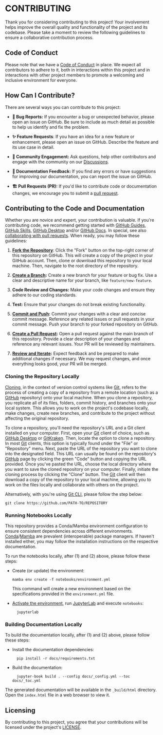 # CONTRIBUTING

Thank you for considering contributing to this project! Your involvement helps improve the overall quality and functionality of the project and its codebase. Please take a moment to review the following guidelines to ensure a collaborative contribution process.

## Code of Conduct

Please note that we have a [Code of Conduct](CODE_OF_CONDUCT.md) in place. We expect all contributors to adhere to it, both in interactions within this project and in interactions with other project members to promote a welcoming and inclusive environment for everyone.

## How Can I Contribute?

There are several ways you can contribute to this project:

- **🐞 Bug Reports:** If you encounter a bug or unexpected behavior, please open an issue on GitHub. Be sure to include as much detail as possible to help us identify and fix the problem.

- **✨ Feature Requests**: If you have an idea for a new feature or enhancement, please open an issue on GitHub. Describe the feature and its use case in detail.

- **📣 Community Engagement:** Ask questions, help other contributors and engage with the community on our [Discussions](https://github.com/orgs/worldbank/discussions).

- **📖 Documentation Feedback:** If you find any errors or have suggestions for improving our documentation, you can report the issue on GitHub.

- **🏗️ Pull Requests (PR):** If you'd like to contribute code or documentation changes, we encourage you to submit a [pull request](https://docs.github.com/en/pull-requests/collaborating-with-pull-requests/proposing-changes-to-your-work-with-pull-requests/about-pull-requests).

## Contributing to the Code and Documentation

Whether you are novice and expert, your contribution is valuable. If you're contributing code, we recommend getting started with [GitHub Guides](https://github.com/git-guides), [GitHub Skills](https://skills.github.com/), [GitHub Desktop](https://desktop.github.com) and/or [GitHub Docs](https://docs.github.com/en/get-started). In special, see also [collaborating with pull requests](https://docs.github.com/en/pull-requests/collaborating-with-pull-requests). When ready, you may follow these guidelines:

1. **[Fork the Repository](https://docs.github.com/en/pull-requests/collaborating-with-pull-requests/working-with-forks/fork-a-repo)**: Click the "Fork" button on the top-right corner of this repository on GitHub. This will create a copy of the project in your GitHub account. Then, clone or download this repository to your local machine. Then, navigate to the root directory of the repository.

2. **[Create a Branch](https://docs.github.com/en/pull-requests/collaborating-with-pull-requests/proposing-changes-to-your-work-with-pull-requests/creating-and-deleting-branches-within-your-repository):** Create a new branch for your feature or bug fix. Use a clear and descriptive name for your branch, like `feature/new-feature`.

3. **Code Review and Changes:** Make your code changes and ensure they adhere to our coding standards.

4. **Test:** Ensure that your changes do not break existing functionality.

5. **[Commit and Push](https://github.com/git-guides/git-commit):** Commit your changes with a clear and concise commit message. Reference any related issues or pull requests in your commit message. Push your branch to your forked repository on GitHub.

6. **[Create a Pull Request](https://docs.github.com/en/pull-requests/collaborating-with-pull-requests/proposing-changes-to-your-work-with-pull-requests/creating-a-pull-request):** Open a pull request against the main branch of this repository. Provide a clear description of your changes and reference any relevant issues. Your PR will be reviewed by maintainers.

7. **[Review and Iterate](https://docs.github.com/en/pull-requests/collaborating-with-pull-requests/proposing-changes-to-your-work-with-pull-requests/requesting-a-pull-request-review):** Expect feedback and be prepared to make additional changes if necessary. We may request changes, and once everything looks good, your PR will be merged.

### Cloning the Repository Locally

[Cloning](https://docs.github.com/en/repositories/creating-and-managing-repositories/cloning-a-repository), in the context of version control systems like [Git](https://git-scm.com), refers to the process of creating a copy of a repository from a remote location (such as a [GitHub](https://github.com) repository) onto your local machine. When you clone a repository, you replicate all of its files, folders, commit history, and branches onto your local system. This allows you to work on the project's codebase locally, make changes, create new branches, and contribute to the project without affecting the original repository.

To clone a repository, you'll need the repository's URL and a Git client installed on your computer. First, open your [Git](https://git-scm.com) client of choice, such as [GitHub Desktop](https://desktop.github.com) or [GitKraken](https://www.gitkraken.com). Then, locate the option to clone a repository. In most [Git](https://git-scm.com) clients, this option is typically found under the "File" or "Repository" menu. Next, paste the URL of the repository you want to clone into the designated field. This URL can usually be found on the repository's [GitHub](https://github.com) page by clicking the green "Code" button and copying the URL provided. Once you've pasted the URL, choose the local directory where you want to save the cloned repository on your computer. Finally, initiate the cloning process by clicking the "Clone" button. The [Git](https://git-scm.com) client will then download a copy of the repository to your local machine, allowing you to work on the files locally and collaborate with others on the project.

Alternatively, with you're using [Git CLI](https://git-scm.com/downloads), please follow the step below:

  ```shell
  git clone https://github.com/PATH-TO/REPOSITORY
  ```

### Running Notebooks Locally

This repository provides a Conda/Mamba environment configuration to ensure consistent dependencies across different environments. [Conda](https://docs.conda.io)/[Mamba](https://mamba.readthedocs.io) are prevalent (interoperable) package managers. If haven't installed either, you may follow the installation instructions on the respective documentation.

To run the notebooks locally, after (1) and (2) above, please follow these steps:

- Create (or update) the environment:

  ```shell
  mamba env create -f notebooks/environment.yml
  ```

  This command will create a new environment based on the specifications provided in the `environment.yml` file.

- [Activate the environment](https://conda.io/projects/conda/en/latest/user-guide/tasks/manage-environments.html#activating-an-environment), run [JupyterLab](https://jupyterlab.readthedocs.io) and execute `notebooks`:

  ```shell
    jupyterlab
  ```

### Building Documentation Locally

To build the documentation locally, after (1) and (2) above, please follow these steps:

- Install the documentation dependencies:

  ```shell
    pip install -r docs/requirements.txt
  ```

- Build the documentation:

  ```shell
    jupyter-book build . --config docs/_config.yml --toc docs/_toc.yml
  ```

The generated documentation will be available in the `_build/html` directory. Open the `index.html` file in a web browser to view it.

## Licensing

By contributing to this project, you agree that your contributions will be licensed under the project's [LICENSE](LICENSE).

